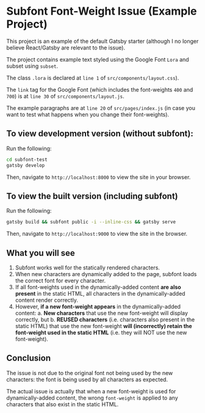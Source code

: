 # Subfont Font-Weight Issue (Example Project)

This project is an example of the default Gatsby starter (although I no longer believe React/Gatsby are relevant to the issue).

The project contains example text styled using the Google Font `Lora` and subset using `subset`.

The class `.lora` is declared at `line 1` of `src/components/layout.css`).

The `link` tag for the Google Font (which includes the font-weights `400` and `700`) is at `line 30` of `src/components/layout.js`.

The example paragraphs are at `line 20` of `src/pages/index.js` (in case you want to test what happens when you change their font-weights).

## To view development version (without subfont):

Run the following:

```sh
cd subfont-test
gatsby develop
```

Then, navigate to `http://localhost:8000` to view the site in your browser.

## To view the built version (including subfont)

Run the following:

```sh
gatsby build && subfont public -i --inline-css && gatsby serve
```

Then, navigate to `http://localhost:9000` to view the site in the browser.

## What you will see

1. Subfont works well for the statically rendered characters.
2. When new characters are dynamically added to the page, subfont loads the correct font for every character.
3. If all font-weights used in the dynamically-added content __are also present__ in the static HTML, all characters in the dynamically-added content render correctly.
4. However, __if a new font-weight appears__ in the dynamically-added content: 
    a. __New characters__ that use the new font-weight will display correctly, but
    b. __REUSED characters__ (i.e. characters also present in the static HTML) that use the new font-weight __will (incorrectly) retain the font-weight used in the static HTML__ (i.e. they will NOT use the new font-weight). 

## Conclusion

The issue is not due to the original font not being used by the new characters: the font is being used by all characters as expected. 

The actual issue is actually that when a new font-weight is used for dynamically-added content, the wrong `font-weight` is applied to any characters that also exist in the static HTML.